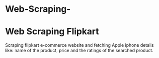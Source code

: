 # Web-Scraping-
<h1>Web Scraping Flipkart</h1>

Scraping flipkart e-commerce website and fetching Apple iphone details like: name of the product, price and the ratings of the searched product.
